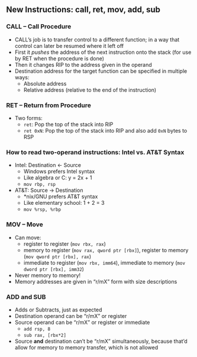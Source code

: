 ## New Instructions: call, ret, mov, add, sub

### CALL – Call Procedure

* CALL’s job is to transfer control to a different function; in a way that control can later be resumed where it left off
* First it *pushes* the address of the next instruction onto the stack (for use by RET when the procedure is done)
* Then it changes RIP to the address given in the operand
* Destination address for the target function can be specified in multiple ways:
  * Absolute address
  * Relative address (relative to the end of the instruction)

### RET – Return from Procedure

* Two forms:
  * `ret`: Pop the top of the stack into RIP
  * `ret 0xN`: Pop the top of the stack into RIP and also add `0xN` bytes to RSP

### How to read two-operand instructions: Intel vs. AT&T Syntax

* Intel: Destination <- Source
  * Windows prefers Intel syntax
  * Like algebra or C: y = 2x + 1
  * `mov rbp, rsp`
* AT&T: Source -> Destination
  * *nix/GNU prefers AT&T syntax
  * Like elementary school: 1 + 2 = 3
  * `mov %rsp, %rbp`

### MOV – Move

* Can move:
  * register to register (`mov rbx, rax`)
  * memory to register (`mov rax, qword ptr [rbx]`), register to memory (`mov qword ptr [rbx], rax`)
  * immediate to register (`mov rbx, imm64`), immediate to memory (`mov dword ptr [rbx], imm32`)
* Never memory to memory!
* Memory addresses are given in “r/mX” form with size descriptions

### ADD and SUB

* Adds or Subtracts, just as expected
* Destination operand can be “r/mX” or register
* Source operand can be “r/mX” or register or immediate
  * `add rsp, 8`
  * `sub rax, [rbx*2]`
* Source **and** destination can’t be “r/mX” simultaneously, because that’d allow for memory to memory transfer, which is not allowed
